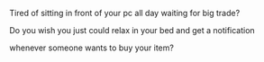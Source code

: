 Tired of sitting in front of your pc all day waiting for big trade?

Do you wish you just could relax in your bed and get a notification 

whenever someone wants to buy your item? 
